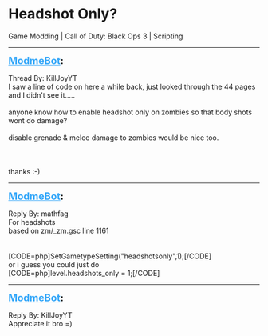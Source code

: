 # Headshot Only?
Game Modding | Call of Duty: Black Ops 3 | Scripting

---
<strong style="font-size: 1.4em;"><span style="text-decoration: underline;text-decoration-color: #34a7f9;"><span style="color:#34a7f9;">ModmeBot</span></span>:</strong>

<p>Thread By: KillJoyYT<br />I saw a line of code on here a while back, just looked through the 44 pages and I didn&#39;t see it.....<br /> <br />anyone know how to enable headshot only on zombies so that body shots wont do damage?<br /> <br />disable grenade &amp; melee damage to zombies would be nice too.<br /> <br /> <br /> <br />thanks :-)</p>

---
<strong style="font-size: 1.4em;"><span style="text-decoration: underline;text-decoration-color: #34a7f9;"><span style="color:#34a7f9;">ModmeBot</span></span>:</strong>

<p>Reply By: mathfag<br />For headshots<br />based on zm/_zm.gsc line 1161 <br /> <br /> <br />[CODE=php]SetGametypeSetting(&quot;headshotsonly&quot;,1);[/CODE]<br />or i guess you could just do<br />[CODE=php]level.headshots_only = 1;[/CODE]</p>

---
<strong style="font-size: 1.4em;"><span style="text-decoration: underline;text-decoration-color: #34a7f9;"><span style="color:#34a7f9;">ModmeBot</span></span>:</strong>

<p>Reply By: KillJoyYT<br />Appreciate it bro =)</p>
